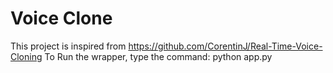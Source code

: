# Voice Clone
This project is inspired from https://github.com/CorentinJ/Real-Time-Voice-Cloning
To Run the wrapper, type the command:  python app.py 